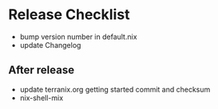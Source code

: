 # Release Checklist

* bump version number in default.nix
* update Changelog

## After release

* update terranix.org getting started commit and checksum
* nix-shell-mix
